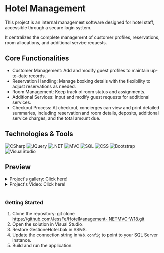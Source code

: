 # Hotel Management
This project is an internal management software designed for hotel staff, accessible through a secure login system.

It centralizes the complete management of customer profiles, reservations, room allocations, and additional service requests.

## Core Functionalities
- Customer Management: Add and modify guest profiles to maintain up-to-date records.
- Reservation Handling: Manage booking details with the flexibility to adjust reservations as needed.
- Room Management: Keep track of room status and assignments.
- Additional Services: Input and modify guest requests for additional services.
- Checkout Process: At checkout, concierges can view and print detailed summaries, including reservation and room details, deposits, additional service charges, and the total amount due.

## Technologies & Tools
![CSharp](https://img.shields.io/badge/C%23-282C34?logo=csharp&logoColor=512BD4)
![JQuery](https://img.shields.io/badge/JQuery-282C34?logo=javascript&logoColor=F7DF1E)
![.NET](https://img.shields.io/badge/.NET-282C34?logo=dotnet&logoColor=512BD4)
![MVC](https://img.shields.io/badge/_MVC-282C34)
![SQL](https://img.shields.io/badge/_SQL-282C34)
![CSS](https://img.shields.io/badge/CSS-282C34?logo=css3&logoColor=1572B6)
![Bootstrap](https://img.shields.io/badge/Bootstrap-282C34?logo=bootstrap&logoColor=7952B3)
![VisualStudio](https://img.shields.io/badge/Visual_Studio-282C34?logo=visualstudio&logoColor=5C2D91)

## Preview
<details>
<summary>Project's gallery: Click here!</summary>
<img src="/preview/01.png" width="350"> <img src="/preview/m01.png" width="200">
  
  <img src="/preview/02.png" width="350"> <img src="/preview/03.png" width="350"> <img src="/preview/04.png" width="350"> <img src="/preview/05.png" width="350"> <img src="/preview/06.png" width="350">
   <img src="/preview/07.png" width="350"> <img src="/preview/08.png" width="350"> <img src="/preview/09.png" width="350"> <img src="/preview/10.png" width="350">
</details>

<details>
<summary>Project's Video: Click here!</summary>
<a href="https://github.com/JessFe/HotelManagement-.NETMVC-W18/raw/master/preview/2024-03-10-23-32-56_2.mp4">➡ Video Download</a>
</details>

<br>


### Getting Started

1. Clone the repository: git clone https://github.com/JessFe/HotelManagement-.NETMVC-W18.git
2. Open the solution in Visual Studio.
3. Restore GestioneHotel.bak in SSMS.
4. Update the connection string in `Web.config` to point to your SQL Server instance.
5. Build and run the application.
